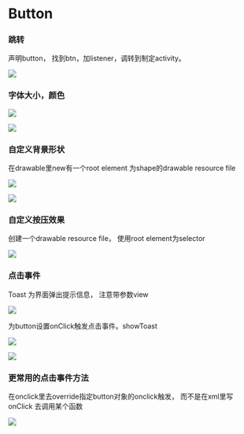 # Button

### 跳转

声明button， 找到btn，加listener，调转到制定activity。

![](.gitbook/assets/image%20%2814%29.png)

### 字体大小，颜色

![](.gitbook/assets/image%20%286%29.png)

![](.gitbook/assets/image%20%284%29.png)

### 自定义背景形状

在drawable里new有一个root element 为shape的drawable resource file

![](.gitbook/assets/image%20%287%29.png)

![](.gitbook/assets/image%20%2822%29.png)

### 自定义按压效果

创建一个drawable resource file， 使用root element为selector

![](.gitbook/assets/image%20%2816%29.png)

### 点击事件

Toast 为界面弹出提示信息， 注意带参数view

![](.gitbook/assets/image%20%2811%29.png)

为button设置onClick触发点击事件。showToast

![](.gitbook/assets/image%20%288%29.png)

![](.gitbook/assets/image%20%285%29.png)

### 更常用的点击事件方法

在onclick里去override指定button对象的onclick触发， 而不是在xml里写onClick 去调用某个函数

![](.gitbook/assets/image%20%2813%29.png)

